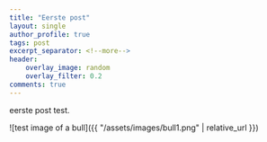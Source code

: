 ```yaml
---
title: "Eerste post"
layout: single
author_profile: true
tags: post
excerpt_separator: <!--more-->
header:
    overlay_image: random
    overlay_filter: 0.2
comments: true
---
```

eerste post test. <!--more-->

![test image of a bull]({{ "/assets/images/bull1.png" | relative_url }})

